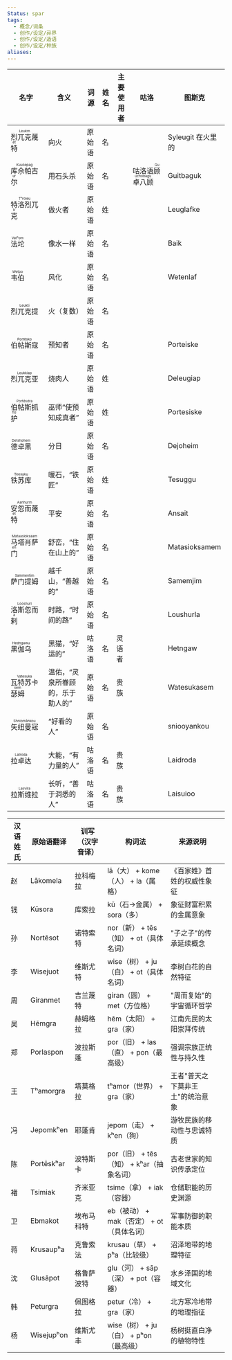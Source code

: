 ```yaml
---
Status: spar
tags:
  - 概念/词条
  - 创作/设定/异界
  - 创作/设定/造语
  - 创作/设定/种族
aliases:
---
```


| 名字                                         | 含义                | 词源  | 姓名  | 主要使用者 | 咕洛                                      | 图斯克           |
| ------------------------------------------ | ----------------- | --- | --- | ----- | --------------------------------------- | ------------- |
| <ruby>烈兀克蔑特<rt>Leukmet</rt></ruby>         | 向火                | 原始语 | 名   |       |                                         | Syleugit 在火里的 |
| <ruby>库佘帕古尔<rt>Kuuśepagur</rt></ruby>      | 用石头杀              | 原始语 | 名   |       | 咕洛语<ruby>顾卓八顾<rt>Guuchobagu</rt></ruby> | Guitbaguk     |
| <ruby>特洛烈兀克<rt>Tʰroleuk</rt></ruby>        | 做火者               | 原始语 | 姓   |       |                                         | Leuglafke     |
| <ruby>法坨<rt>Vatʰom</rt></ruby>             | 像水一样              | 原始语 | 名   |       |                                         | Baik          |
| <ruby>韦伯<rt>Wetpo</rt></ruby>              | 风化                | 原始语 | 名   |       |                                         | Wetenlaf      |
| <ruby>烈兀克提<rt>Leukti</rt></ruby>           | 火（复数）             | 原始语 | 名   |       |                                         |               |
| <ruby>伯帖斯寇<rt>Portēsko</rt></ruby>         | 预知者               | 原始语 | 名   |       |                                         | Porteiske     |
| <ruby>烈兀克亚<rt>Leukkiap</rt></ruby>         | 烧肉人               | 原始语 | 姓   |       |                                         | Deleugiap     |
| <ruby>伯帖斯抓护<rt>Portēsdrahū</rt></ruby>     | 巫师“使预知成真者”        | 原始语 | 姓   |       |                                         | Portesiske    |
| <ruby>德卓黑<rt>Detshohem</rt></ruby>         | 分日                | 原始语 | 名   |       |                                         | Dejoheim      |
| <ruby>铁苏库<rt>Teesuku</rt></ruby>           | 暖石，“铁匠”           | 原始语 | 姓   |       |                                         | Tesuggu       |
| <ruby>安忽而蔑特<rt>Aanhurmet</rt></ruby>       | 平安                | 原始语 | 名   |       |                                         | Ansait        |
| <ruby>马塔肖萨门<rt>Mataasioksaamen</rt></ruby> | 舒峦，“住在山上的”        | 原始语 | 名   |       |                                         | Matasioksamem |
| <ruby>萨门提姆<rt>Sammentim</rt></ruby>        | 越千山，“善越的”         | 原始语 | 名   |       |                                         | Samemjim      |
| <ruby>洛斯忽而剌<rt>Looshurla</rt></ruby>       | 时路，“时间的路”         | 原始语 | 名   |       |                                         | Loushurla     |
| <ruby>黑伽乌<rt>Hedngawu</rt></ruby>          | 黑猫，“好运的”          | 咕洛语 | 名   | 灵语者   |                                         | Hetngaw       |
| <ruby>瓦特苏卡瑟姆<rt>Vatesukasem</rt></ruby>    | 温佑，“灵泉所眷顾的，乐于助人的” | 原始语 | 名   | 贵族    |                                         | Watesukasem   |
| <ruby>矢纽曼宼<rt>Shniomānkou</rt></ruby>      | “好看的人”            | 原始语 | 名   |       |                                         | sniooyankou   |
| <ruby>拉卓达<rt>Latroda</rt></ruby>           | 大能，“有力量的人”        | 咕洛语 | 名   | 贵族    |                                         | Laidroda      |
| <ruby>拉斯维拉<rt>Lasvira</rt>                 | 长听，“善于洞悉的人”       | 咕洛语 | 名   | 贵族    |                                         | Laisuioo      |

 


| 汉语姓氏 | 原始语翻译      | 训写（汉字音译） | 构词法                          | 来源说明              |     |
| ---- | ---------- | -------- | ---------------------------- | ----------------- | --- |
| 赵    | Lākomela   | 拉科梅拉     | lā（大） + kome（人） + la（属格）     | 《百家姓》首姓的权威性象征     |     |
| 钱    | Kūsora     | 库索拉      | kū（石→金属） + sora（多）           | 象征财富积累的金属意象       |     |
| 孙    | Nortēsot   | 诺特索特     | nor（新） + tēs（知） + ot（具体名词）   | "子之子"的传承延续概念      |     |
| 李    | Wisejuot   | 维斯尤特     | wise（树） + ju（白） + ot（具体名词）   | 李树白花的自然特征         |     |
| 周    | Giranmet   | 吉兰蔑特     | giran（圆） + met（方位格）          | "周而复始"的宇宙循环哲学     |     |
| 吴    | Hēmgra     | 赫姆格拉     | hēm（太阳） + gra（家）             | 江南先民的太阳崇拜传统       |     |
| 郑    | Porlaspon  | 波拉斯蓬     | por（旧） + las（直） + pon（最高级）   | 强调宗族正统性与持久性       |     |
| 王    | Tʰamorgra  | 塔莫格拉     | tʰamor（世界） + gra（家）          | 王者"普天之下莫非王土"的统治意象 |     |
| 冯    | Jepomkʰen  | 耶蓬肯      | jepom（走） + kʰen（狗）           | 游牧民族的移动性与忠诚特质     |     |
| 陈    | Portēskʰar | 波特斯卡     | por（旧） + tēs（知） + kʰar（抽象名词） | 古老世家的知识传承定位       |     |
| 褚    | Tsimiak    | 齐米亚克     | tsime（拿） + iak（容器）           | 仓储职能的历史渊源         |     |
| 卫    | Ebmakot    | 埃布马科特    | eb（被动） + mak（否定） + ot（具体名词）  | 军事防御的职能本质         |     |
| 蒋    | Krusaupʰa  | 克鲁索法     | krusau（草） + pʰa（比较级）         | 沼泽地带的地理特征         |     |
| 沈    | Glusāpot   | 格鲁萨波特    | glu（河） + sāp（深） + pot（容器）    | 水乡泽国的地域文化         |     |
| 韩    | Peturgra   | 佩图格拉     | petur（冷） + gra（家）            | 北方寒冷地带的地理指征       |     |
| 杨    | Wisejupʰon | 维斯尤丰     | wise（树） + ju（白） + pʰon（最高级）  | 杨树挺直白净的植物特性       |     |

